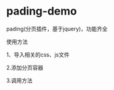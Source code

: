 # pading-demo
pading(分页插件，基于jquery)，功能齐全


使用方法


1、导入相关的css、js文件

<link rel="stylesheet" type="text/css" href="css/zxf_page.css"/>
<script src="http://www.jq22.com/jquery/jquery-1.10.2.js"></script>
<script src="js/zxf_page.js" type="text/javascript" charset="utf-8"></script>



2.添加分页容器

<div class="zxf_pagediv"></div>



3.调用方法
<code>

<script type="text/javascript">
    $(".zxf_pagediv").createPage({
        pageNum: 50,//总页码
        current: 30,//当前页
        backfun: function(e) {
                //console.log(e);//回调
        }
    });
</script>
</code>